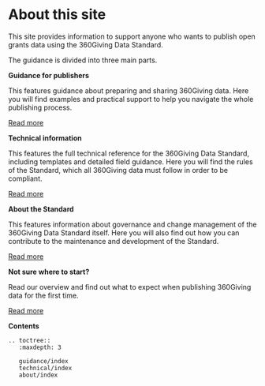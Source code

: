 # About this site
This site provides information to support anyone who wants to publish open grants data using the 360Giving Data Standard.

The guidance is divided into three main parts.

**Guidance for publishers**

This features guidance about preparing and sharing 360Giving data. Here you will find examples and practical support to help you navigate the whole publishing process.

<p>
    <a href="guidance" class="button button--teal">Read more</a>
</p>

**Technical information**

This features the full technical reference for the 360Giving Data Standard, including templates and detailed field guidance. Here you will find the rules of the Standard, which all 360Giving data must follow in order to be compliant.

<p>
    <a href="https://standard.threesixtygiving.org/en/new-docs-style/technical/" class="button button--teal">Read more</a>
</p>

**About the Standard**

This features information about governance and change management of the 360Giving Data Standard itself. Here you will also find out how you can contribute to the maintenance and development of the Standard.

<p>
    <a href="https://standard.threesixtygiving.org/en/new-docs-style/about/" class="button button--teal">Read more</a>
</p>

**Not sure where to start?**

Read our overview and find out what to expect when publishing 360Giving data for the first time.

<p>
    <a href="https://standard.threesixtygiving.org/en/new-docs-style/guidance/before-starting" class="button button--teal">Read more</a>
</p>

**Contents**

```eval_rst
.. toctree::
   :maxdepth: 3

   guidance/index
   technical/index
   about/index

```

